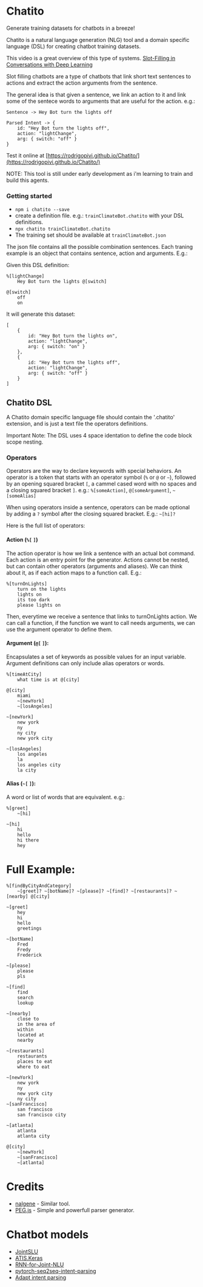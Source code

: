 # Chatito

Generate training datasets for chatbots in a breeze!

Chatito is a natural language generation (NLG) tool and a domain specific language (DSL) for creating chatbot training datasets.

This video is a great overview of this type of systems. [Slot-Filling in Conversations with Deep Learning](https://www.youtube.com/watch?v=Z1C1owUV0sI)

Slot filling chatbots are a type of chatbots that link short text sentences to actions and extract the action arguments from the sentence.

The general idea is that given a sentence, we link an action to it and
link some of the sentece words to arguments that are useful for the action. e.g.:

```
Sentence -> Hey Bot turn the lights off

Parsed Intent -> {
    id: "Hey Bot turn the lights off",
    action: "lightChange",
    arg: { switch: "off" }
}
```

Test it online at [https://rodrigopivi.github.io/Chatito/](https://rodrigopivi.github.io/Chatito/)

NOTE: This tool is still under early development as i'm learning to train and build this agents.

### Getting started

- `npm i chatito --save`
- create a definition file. e.g.: `trainClimateBot.chatito` with your DSL definitions.
- `npx chatito trainClimateBot.chatito`
- The training set should be available at `trainClimateBot.json`

The json file contains all the possible combination sentences. Each traning example is an object that contains sentence, action and arguments. E.g.:

Given this DSL definition:
```
%[lightChange]
    Hey Bot turn the lights @[switch]

@[switch]
    off
    on
```

It will generate this dataset:
```
[
    {
        id: "Hey Bot turn the lights on",
        action: "lightChange",
        arg: { switch: "on" }
    },
    {
        id: "Hey Bot turn the lights off",
        action: "lightChange",
        arg: { switch: "off" }
    }
]
```

## Chatito DSL

A Chatito domain specific language file should contain the '.chatito' extension, and is just a text file the operators definitions.

Important Note: The DSL uses 4 space identation to define the code block scope nesting.

### Operators

Operators are the way to declare keywords with special behaviors. An operator is a token that starts with an operator symbol (`%` or `@` or `~`), followed by an opening squared bracket `[`, a cammel cased word with no spaces and a closing
squared bracket `]`. e.g.: `%[someAction]`, `@[someArgument]`, `~[someAlias]`

When using operators inside a sentence, operators can be made optional by adding
a `?` symbol after the closing squared bracket. E.g.: `~[hi]?`

Here is the full list of operators:

#### Action (`%[` `]`)

The action operator is how we link a sentence with an actual bot command.
Each action is an entry point for the generator. Actions cannot be nested, but can contain other operators (arguments and aliases).
We can think about it, as if each action maps to a function call. E.g.:

```
%[turnOnLights]
    turn on the lights
    lights on
    its too dark
    please lights on
```

Then, everytime we receive a sentence that links to turnOnLights action. We can call a function, if the function we want to call needs arguments, we can use the argument operator to define them.

#### Argument (`@[` `]`):

Encapsulates a set of keywords as possible values for an input variable.
Argument definitions can only include alias operators or words.

```
%[timeAtCity]
    what time is at @[city]

@[city]
    miami
    ~[newYork]
    ~[losAngeles]

~[newYork]
    new york
    ny
    ny city
    new york city

~[losAngeles]
    los angeles
    la
    los angeles city
    la city
```
        

#### Alias (`~[` `]`):

A word or list of words that are equivalent. e.g.:

```
%[greet]
    ~[hi]

~[hi]
    hi
    hello
    hi there
    hey
```


# Full Example:

```
%[findByCityAndCategory]
    ~[greet]? ~[botName]? ~[please]? ~[find]? ~[restaurants]? ~[nearby] @[city]

~[greet]
    hey
    hi
    hello
    greetings

~[botName]
    Fred
    Fredy
    Frederick

~[please]
    please
    pls

~[find]
    find
    search
    lookup

~[nearby]
    close to
    in the area of
    within
    located at
    nearby

~[restaurants]
    restaurants
    places to eat
    where to eat

~[newYork]
    new york
    ny
    new york city
    ny city
~[sanFrancisco]
    san francisco
    san francisco city

~[atlanta]
    atlanta
    atlanta city

@[city]
    ~[newYork]
    ~[sanFrancisco]
    ~[atlanta]

```

# Credits

- [nalgene](https://github.com/spro/nalgene) - Similar tool.
- [PEG.js](https://pegjs.org) - Simple and powerfull parser generator.

# Chatbot models

- [JointSLU](https://github.com/yvchen/JointSLU)
- [ATIS.Keras](https://github.com/chsasank/ATIS.keras)
- [RNN-for-Joint-NLU](https://github.com/DSKSD/RNN-for-Joint-NLU)
- [pytorch-seq2seq-intent-parsing](https://github.com/spro/pytorch-seq2seq-intent-parsing)
- [Adapt intent parsing](https://github.com/MycroftAI/adapt)
